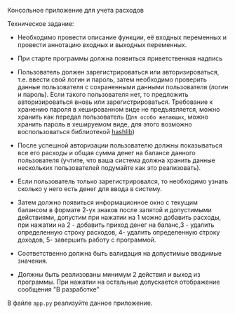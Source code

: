 Консольное приложение для учета расходов

Техническое задание:
* Необходимо провести описание функции, её входных переменных и провести аннотацию входных и выходных переменных.


* При старте программы должна появиться приветственная надпись


* Пользователь должен зарегистрироваться или авторизироваться, т.е. ввести свой логин и пароль, 
затем необходимо проверить данные пользователя с сохраненными данными пользователя (логин и пароль). Если такого пользователя нет,
то предложить авторизироваться вновь или зарегистрироваться. Требование к хранению пароля в хешированном виде не предъявляется, можно хранить как передал пользователь
(`Для особо желающих`, можно хранить пароль в хешируемом виде, 
для этого возможно воспользоваться библиотекой [hashlib](https://docs-python.ru/standart-library/modul-hashlib-python/))


* После успешной авторизации пользователю должны показываться все его расходы и общая сумма денег на балансе данного пользователя (учтите, что ваша система должна хранить данные нескольких пользователей
подумайте как это реализовать).

* Если пользователь только зарегистрировался, то необходимо узнать сколько у него есть денег для ввода в систему.

* Затем должно появиться информационное окно с текущим балансом в формате 2-ух знаков после запятой и допустимыми действиями, допустим при нажатии на 1 можно добавить расходы, при
нажатии на 2 - добавить приход денег на баланс,3 - удалить определенную строку расходов, 4- удалить определенную строку доходов, 5- завершить работу с программой.


* Соответственно должна быть валидация на допустимые вводимые значения.


* Должны быть реализованы минимум 2 действия и выход из программы. При нажатии на остальные допускается отображение сообщения "В разработке"


В файле `app.py` реализуйте данное приложение.